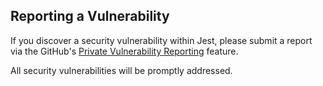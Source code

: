 ## Reporting a Vulnerability

If you discover a security vulnerability within Jest, please submit a report via the GitHub's [Private Vulnerability Reporting](https://github.com/jonny64/mr-git-cli/security/advisories) feature.

All security vulnerabilities will be promptly addressed.
